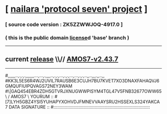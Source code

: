 
# [ [nailara 'protocol seven' project](http://nailara.network/) ]

### [ source code version : ZK5ZZWWJOQ-4917.0 ]

### ( this is the public domain [license](../license)d 'base' branch )
---
## current [release](https://github.com/nailara-technologies/protocol-7/releases) \\\\// [AMOS7-v2.43.7](https://github.com/nailara-technologies/protocol-7/releases/tag/AMOS7-v2.43.7)
---

#,,,,,,..,.,.,.,,,,,,,...,...,.,,,,..,.,.,...,.,.,...,...,.,.,..,,..,,,.,,..,,
#KK3L5ES6R4WJ2UVIL7RAUSB6E3CUJH7BU7KVET7XO3DNAXFAHAQVJ6GMQUFIUIPQVAGS72NEY3WAM
#\\\|GAQ454EBR4ZDH5GTVRJXNUGWWPISYM4TGL47V5FNB32677OWW65 \ / AMOS7 \ YOURUM ::
#\[7]LYH5GBZ4YSI5YUHAPYXOHVDJFMNEVVAAYSRU2HSSEXLS324YAKCA 7  DATA SIGNATURE ::
#:::::::::::::::::::::::::::::::::::::::::::::::::::::::::::::::::::::::::::::
